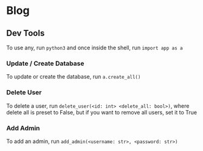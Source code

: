# Blog
## Dev Tools
To use any, run `python3` and once inside the shell, run `import app as a`
### Update / Create Database
To update or create the database, run `a.create_all()`
### Delete User
To delete a user, run `delete_user(<id: int> <delete_all: bool>)`, where delete all is preset to False, but if you want to remove all users, set it to True
### Add Admin
To add an admin, run `add_admin(<username: str>, <password: str>)`
